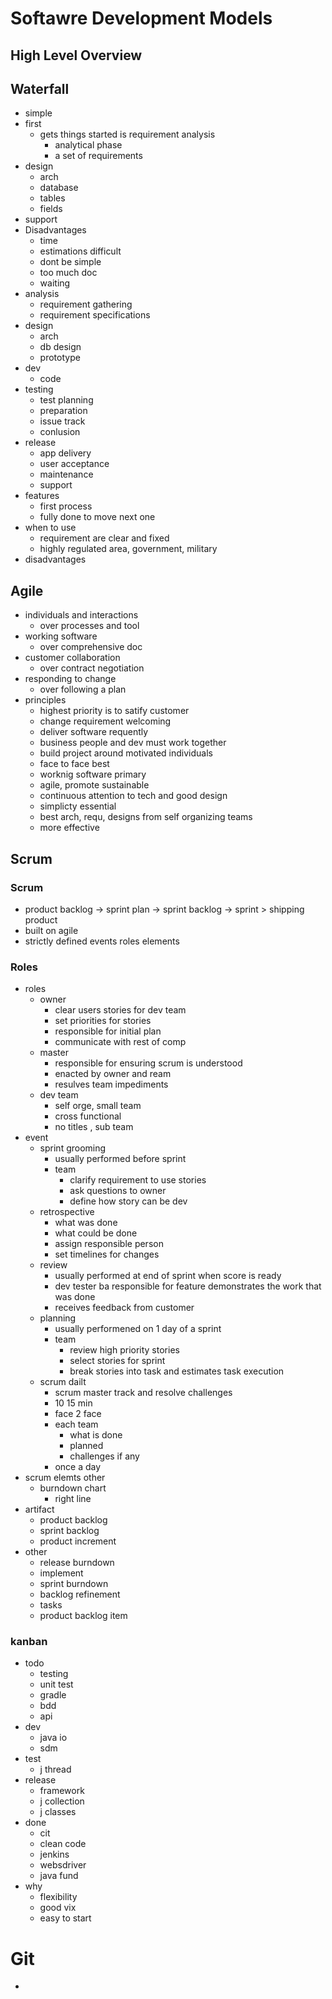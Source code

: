 ﻿# Softawre Development Models
## High Level Overview
## Waterfall
* simple
* first
  * gets things started is requirement analysis
    * analytical phase
    * a set of requirements
* design
  * arch
  * database
  * tables
  * fields
* support
* Disadvantages
  * time
  * estimations difficult
  * dont be simple
  * too much doc
  * waiting
* analysis
  * requirement gathering
  * requirement specifications
* design
  * arch
  * db design
  * prototype 
* dev
  * code
* testing
  * test planning
  * preparation
  * issue track
  * conlusion
* release
  * app delivery
  * user acceptance
  * maintenance
  * support
* features
  * first process 
  * fully done to move next one
* when to use
  * requirement are clear and fixed
  * highly regulated area, government, military
* disadvantages
## Agile
* individuals and interactions
  * over processes and tool
* working software
  * over comprehensive doc
* customer collaboration
  * over contract negotiation
* responding to change
  * over following a plan
* principles
  * highest priority is to satify customer 
  * change requirement welcoming
  * deliver software requently
  * business people and dev must work together
  * build project around motivated individuals
  * face to face best
  * worknig software primary
  * agile, promote sustainable 
  * continuous attention to tech and good design
  * simplicty essential
  * best arch, requ, designs from self organizing teams
  * more effective

## Scrum

### Scrum
* product backlog -> sprint plan -> sprint backlog -> sprint > shipping product
* built on agile
* strictly defined events roles elements

### Roles
* roles
  * owner
    * clear users stories for dev team
    * set priorities for stories
    * responsible for initial plan
    * communicate with rest of comp
  * master
    * responsible for ensuring scrum is understood
    * enacted by owner and ream
    * resulves team impediments
  * dev team
    * self orge, small team
    * cross functional
    * no titles , sub team
* event
  * sprint grooming
    * usually performed before sprint
    * team
      * clarify requirement to use stories
      * ask questions to owner
      * define how story can be dev
  * retrospective
    * what was done
    * what could be done
    * assign responsible person 
    * set timelines for changes
  * review
    * usually performed at end of sprint when score is ready
    * dev tester ba responsible for feature demonstrates the work that was done
    * receives feedback from customer
  * planning
    * usually performened on 1 day of a sprint
    * team
      * review high priority stories
      * select stories for sprint
      * break stories into task and estimates task execution
  * scrum dailt
    * scrum master track and resolve challenges
    * 10 15 min
    * face 2 face
    * each team
      * what is done
      * planned
      * challenges if any
    * once a day
* scrum elemts other
  * burndown chart
    * right line
* artifact
  * product backlog
  * sprint backlog
  * product increment
* other 
  * release burndown
  * implement
  * sprint burndown
  * backlog refinement
  * tasks
  * product backlog item

### kanban
* todo
  * testing
  * unit test
  * gradle
  * bdd
  * api
* dev
  * java io
  * sdm
* test
  * j thread
* release
  * framework
  * j collection
  * j classes
* done
  * cit
  * clean code
  * jenkins
  * websdriver
  * java fund
* why 
  * flexibility
  * good vix
  * easy to start

# Git
* 